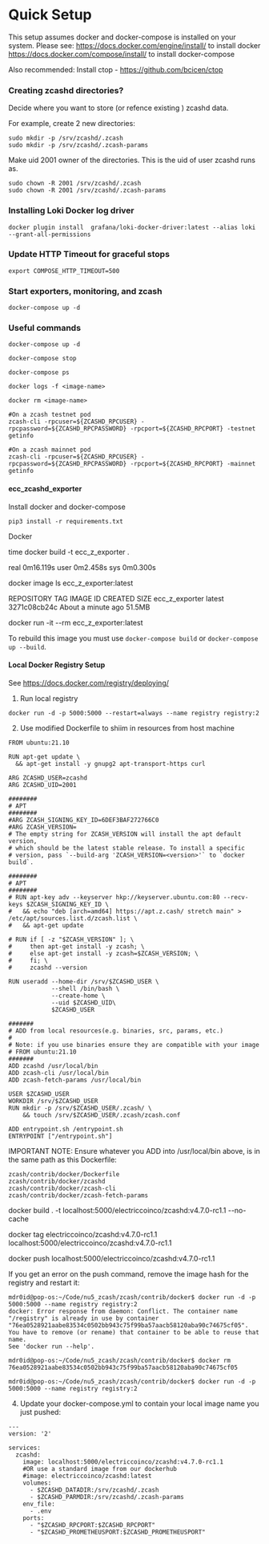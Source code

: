 # Quick Setup
This setup assumes docker and docker-compose is installed on your system. 
Please see: 
https://docs.docker.com/engine/install/ to install docker
https://docs.docker.com/compose/install/ to install docker-compose

Also recommended: 
Install ctop - https://github.com/bcicen/ctop

### Creating zcashd directories?
Decide where you want to store (or refence existing ) zcashd data.

For example, create 2 new directories:
```
sudo mkdir -p /srv/zcashd/.zcash
sudo mkdir -p /srv/zcashd/.zcash-params
```

Make uid 2001 owner of the directories. This is the uid of user zcashd runs as.
```
sudo chown -R 2001 /srv/zcashd/.zcash
sudo chown -R 2001 /srv/zcashd/.zcash-params
```

### Installing Loki Docker log driver
```
docker plugin install  grafana/loki-docker-driver:latest --alias loki --grant-all-permissions
```
### Update HTTP Timeout for graceful stops
```
export COMPOSE_HTTP_TIMEOUT=500
```

### Start exporters, monitoring, and zcash
```
docker-compose up -d
```
### Useful commands
```
docker-compose up -d

docker-compose stop

docker-compose ps

docker logs -f <image-name>

docker rm <image-name>

#On a zcash testnet pod
zcash-cli -rpcuser=${ZCASHD_RPCUSER} -rpcpassword=${ZCASHD_RPCPASSWORD} -rpcport=${ZCASHD_RPCPORT} -testnet getinfo

#On a zcash mainnet pod
zcash-cli -rpcuser=${ZCASHD_RPCUSER} -rpcpassword=${ZCASHD_RPCPASSWORD} -rpcport=${ZCASHD_RPCPORT} -mainnet getinfo
```

#### ecc_zcashd_exporter

Install docker and docker-compose

`pip3 install -r requirements.txt`

Docker

time docker build -t ecc_z_exporter .

real    0m16.119s
user    0m2.458s
sys     0m0.300s

docker image ls ecc_z_exporter:latest

REPOSITORY       TAG       IMAGE ID       CREATED              SIZE
ecc_z_exporter   latest    3271c08cb24c   About a minute ago   51.5MB

docker run -it --rm ecc_z_exporter:latest

To rebuild this image you must use `docker-compose build` or `docker-compose up --build`.

#### Local Docker Registry Setup
See https://docs.docker.com/registry/deploying/

1. Run local registry
```
docker run -d -p 5000:5000 --restart=always --name registry registry:2
```

2. Use modified Dockerfile to shiim in resources from host machine
```
FROM ubuntu:21.10

RUN apt-get update \
  && apt-get install -y gnupg2 apt-transport-https curl

ARG ZCASHD_USER=zcashd
ARG ZCASHD_UID=2001

########
# APT
########
#ARG ZCASH_SIGNING_KEY_ID=6DEF3BAF272766C0
#ARG ZCASH_VERSION=
# The empty string for ZCASH_VERSION will install the apt default version,
# which should be the latest stable release. To install a specific
# version, pass `--build-arg 'ZCASH_VERSION=<version>'` to `docker build`.

########
# APT
########
# RUN apt-key adv --keyserver hkp://keyserver.ubuntu.com:80 --recv-keys $ZCASH_SIGNING_KEY_ID \
#   && echo "deb [arch=amd64] https://apt.z.cash/ stretch main" > /etc/apt/sources.list.d/zcash.list \
#   && apt-get update

# RUN if [ -z "$ZCASH_VERSION" ]; \
#     then apt-get install -y zcash; \
#     else apt-get install -y zcash=$ZCASH_VERSION; \
#     fi; \
#     zcashd --version

RUN useradd --home-dir /srv/$ZCASHD_USER \
            --shell /bin/bash \
            --create-home \
            --uid $ZCASHD_UID\
            $ZCASHD_USER

#######
# ADD from local resources(e.g. binaries, src, params, etc.)
#
# Note: if you use binaries ensure they are compatible with your image
# FROM ubuntu:21.10
#######
ADD zcashd /usr/local/bin
ADD zcash-cli /usr/local/bin
ADD zcash-fetch-params /usr/local/bin

USER $ZCASHD_USER
WORKDIR /srv/$ZCASHD_USER
RUN mkdir -p /srv/$ZCASHD_USER/.zcash/ \
    && touch /srv/$ZCASHD_USER/.zcash/zcash.conf

ADD entrypoint.sh /entrypoint.sh
ENTRYPOINT ["/entrypoint.sh"]
```
IMPORTANT NOTE: Ensure whatever you ADD into /usr/local/bin above, is in the same
path as this Dockerfile:

```
zcash/contrib/docker/Dockerfile
zcash/contrib/docker/zcashd
zcash/contrib/docker/zcash-cli
zcash/contrib/docker/zcash-fetch-params
```

docker build . -t localhost:5000/electriccoinco/zcashd:v4.7.0-rc1.1 --no-cache

docker tag electriccoinco/zcashd:v4.7.0-rc1.1 localhost:5000/electriccoinco/zcashd:v4.7.0-rc1.1

docker push localhost:5000/electriccoinco/zcashd:v4.7.0-rc1.1

If you get an error on the push command, remove the image hash for the registry and restart it:
```
mdr0id@pop-os:~/Code/nu5_zcash/zcash/contrib/docker$ docker run -d -p 5000:5000 --name registry registry:2
docker: Error response from daemon: Conflict. The container name "/registry" is already in use by container "76ea0528921aabe83534c0502bb943c75f99ba57aacb58120aba90c74675cf05". You have to remove (or rename) that container to be able to reuse that name.
See 'docker run --help'.

mdr0id@pop-os:~/Code/nu5_zcash/zcash/contrib/docker$ docker rm 76ea0528921aabe83534c0502bb943c75f99ba57aacb58120aba90c74675cf05

mdr0id@pop-os:~/Code/nu5_zcash/zcash/contrib/docker$ docker run -d -p 5000:5000 --name registry registry:2

```

4. Update your docker-compose.yml to contain your local image name you just pushed:

```
---
version: '2'

services:
  zcashd:
    image: localhost:5000/electriccoinco/zcashd:v4.7.0-rc1.1
    #OR use a standard image from our dockerhub
    #image: electriccoinco/zcashd:latest
    volumes:
      - $ZCASHD_DATADIR:/srv/zcashd/.zcash
      - $ZCASHD_PARMDIR:/srv/zcashd/.zcash-params
    env_file:
      - .env
    ports:
      - "$ZCASHD_RPCPORT:$ZCASHD_RPCPORT"
      - "$ZCASHD_PROMETHEUSPORT:$ZCASHD_PROMETHEUSPORT"
```
